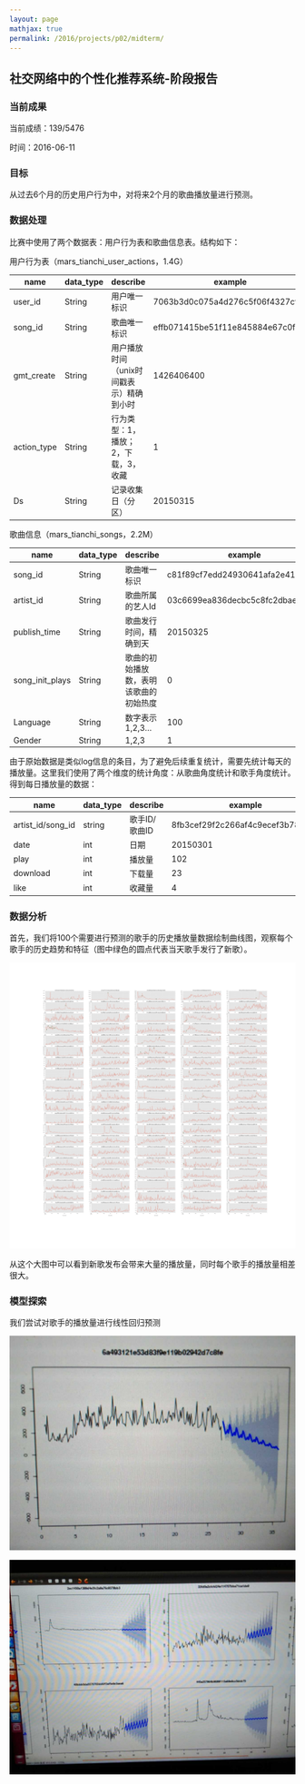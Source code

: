 ```yaml
---
layout: page
mathjax: true
permalink: /2016/projects/p02/midterm/
---
```


## 社交网络中的个性化推荐系统-阶段报告

### 当前成果

当前成绩：139/5476

时间：2016-06-11

### 目标

从过去6个月的历史用户行为中，对将来2个月的歌曲播放量进行预测。

### 数据处理

比赛中使用了两个数据表：用户行为表和歌曲信息表。结构如下：

用户行为表（mars_tianchi_user_actions，1.4G）

| name | data_type | describe | example |
| ------ | ----------- | --------- | ---------- |
| user_id | String | 用户唯一标识 | 7063b3d0c075a4d276c5f06f4327cf4a |
| song_id | String | 歌曲唯一标识 | effb071415be51f11e845884e67c0f8c |
| gmt_create | String | 用户播放时间（unix时间戳表示）精确到小时 | 1426406400 |
| action_type | String | 行为类型：1，播放；2，下载，3，收藏 | 1 |
| Ds | String | 记录收集日（分区） | 20150315 |

歌曲信息（mars_tianchi_songs，2.2M）

| name | data_type | describe | example |
| ------ | ----------- | --------- | ---------- |
| song_id | String | 歌曲唯一标识 | c81f89cf7edd24930641afa2e411b09c |
| artist_id | String | 歌曲所属的艺人Id | 03c6699ea836decbc5c8fc2dbae7bd3b |
| publish_time | String | 歌曲发行时间，精确到天 | 20150325 |
| song_init_plays | String | 歌曲的初始播放数，表明该歌曲的初始热度 | 0 |
| Language | String | 数字表示1,2,3… | 100 |
| Gender | String | 1,2,3 | 1 |

由于原始数据是类似log信息的条目，为了避免后续重复统计，需要先统计每天的播放量。这里我们使用了两个维度的统计角度：从歌曲角度统计和歌手角度统计。得到每日播放量的数据：

| name | data_type | describe | example |
| ---- | --------- | -------- | ------- |
| artist_id/song_id | string | 歌手ID/歌曲ID | 8fb3cef29f2c266af4c9ecef3b780e97|
| date | int | 日期 | 20150301 |
| play | int | 播放量 | 102 |
| download | int | 下载量 | 23 |
| like | int | 收藏量 | 4 |

### 数据分析

首先，我们将100个需要进行预测的歌手的历史播放量数据绘制曲线图，观察每个歌手的历史趋势和特征（图中绿色的圆点代表当天歌手发行了新歌）。

![歌曲播放量曲线](./image/daily_by_artist.jpg)

从这个大图中可以看到新歌发布会带来大量的播放量，同时每个歌手的播放量相差很大。

### 模型探索

我们尝试对歌手的播放量进行线性回归预测

![回归预测](./image/predict1.jpg)

![回归预测](./image/predict2.jpg)






















































